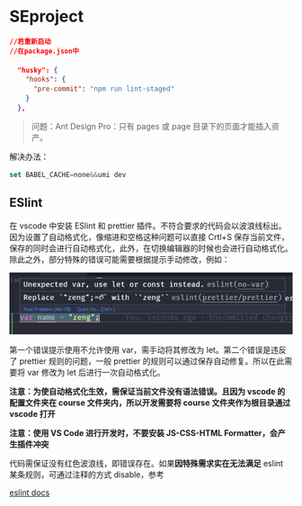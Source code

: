 # SEproject

```json
//若重新启动
//在package.json中

  "husky": {
    "hooks": {
      "pre-commit": "npm run lint-staged"
    }
  },
```

> 问题：Ant Design Pro：只有 pages 或 page 目录下的页面才能插入资产。

解决办法：

```js
set BABEL_CACHE=none&&umi dev
```

## ESlint

在 vscode 中安装 ESlint 和 prettier 插件。不符合要求的代码会以波浪线标出。因为设置了自动格式化，像缩进和空格这种问题可以直接 Crtl+S 保存当前文件，保存的同时会进行自动格式化，此外，在切换编辑器的时候也会进行自动格式化。除此之外，部分特殊的错误可能需要根据提示手动修改，例如：

![](./img/example.png)

第一个错误提示使用不允许使用 var，需手动将其修改为 let。第二个错误是违反了 prettier 规则的问题，一般 prettier 的规则可以通过保存自动修复。所以在此需要将 var 修改为 let 后进行一次自动格式化。

**注意：为使自动格式化生效，需保证当前文件没有语法错误。且因为 vscode 的配置文件夹在 course 文件夹内，所以开发需要将 course 文件夹作为根目录通过 vscode 打开**

**注意：使用 VS Code 进行开发时，不要安装 JS-CSS-HTML Formatter，会产生插件冲突**

代码需保证没有红色波浪线，即错误存在。如果**因特殊需求实在无法满足** eslint 某条规则，可通过注释的方式 disable，参考

[eslint docs](https://eslint.org/docs/user-guide/configuring.html#configuring-rules)
